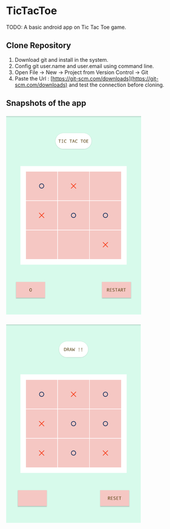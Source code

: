 # TicTacToe

TODO: A basic android app on Tic Tac Toe game.

## Clone Repository

1. Download git and install in the system.
2. Config git user.name and user.email using command line.
3. Open File -> New -> Project from Version Control -> Git
4. Paste the Url : [https://git-scm.com/downloads](https://git-scm.com/downloads) and test the connection before cloning.

## Snapshots of the app

### ![First](https://github.com/yash07sharma/TicTacToe/blob/master/Snap.png)
### ![Second](https://github.com/yash07sharma/TicTacToe/blob/master/Snap1.png)
